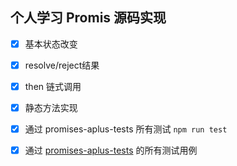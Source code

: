 ## 个人学习 Promis 源码实现

- [x] 基本状态改变
- [x] resolve/reject结果
- [x] then 链式调用
- [x] 静态方法实现
- [x] 通过 promises-aplus-tests 所有测试 `npm run test`
- [x] 通过 [promises-aplus-tests](https://github.com/promises-aplus/promises-tests) 的所有测试用例

